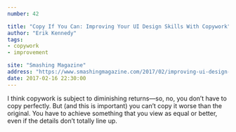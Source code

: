 ```yaml
---
number: 42

title: "Copy If You Can: Improving Your UI Design Skills With Copywork"
author: "Erik Kennedy"
tags:
- copywork
- improvement

site: "Smashing Magazine"
address: "https://www.smashingmagazine.com/2017/02/improving-ui-design-skills-copywork/"
date: 2017-02-16 22:30:00
---
```


I think copywork is subject to diminishing returns—so, no, you don’t have to copy perfectly. But (and this is important) you can’t copy it worse than the original. You have to achieve something that you view as equal or better, even if the details don’t totally line up.
